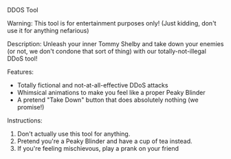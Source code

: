 DDOS Tool

Warning: This tool is for entertainment purposes only! (Just kidding, don't use it for anything nefarious)

Description: Unleash your inner Tommy Shelby and take down your enemies (or not, we don't condone that sort of thing) with our totally-not-illegal DDoS tool!

Features:

- Totally fictional and not-at-all-effective DDoS attacks
- Whimsical animations to make you feel like a proper Peaky Blinder
- A pretend "Take Down" button that does absolutely nothing (we promise!)

Instructions:

1. Don't actually use this tool for anything.
2. Pretend you're a Peaky Blinder and have a cup of tea instead.
3. If you're feeling mischievous, play a prank on your friend
